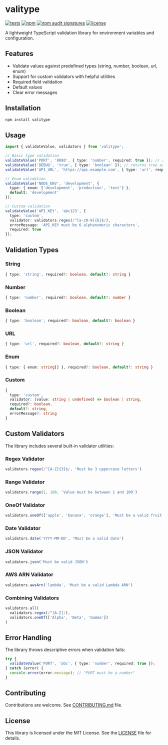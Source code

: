 # valitype

[![tests](https://github.com/fontebasso/valitype/actions/workflows/tests.yml/badge.svg)](https://github.com/fontebasso/valitype/actions/workflows/tests.yml)
[![npm](https://img.shields.io/npm/v/valitype)](https://www.npmjs.com/package/valitype)
[![npm audit signatures](https://img.shields.io/badge/npm%20audit-signed%20%26%20attested-brightgreen?logo=npm)](https://docs.npmjs.com/generating-provenance-statements)
[![license](https://img.shields.io/npm/l/valitype)](LICENSE)

A lightweight TypeScript validation library for environment variables and configuration.

## Features

- Validate values against predefined types (string, number, boolean, url, enum)
- Support for custom validators with helpful utilities
- Required field validation
- Default values
- Clear error messages

## Installation

```bash
npm install valitype
```

## Usage

```typescript
import { validateValue, validators } from 'valitype';

// Basic type validation
validateValue('PORT', '8080', { type: 'number', required: true }); // returns 8080 as number
validateValue('DEBUG', 'true', { type: 'boolean' }); // returns true as boolean
validateValue('API_URL', 'https://api.example.com', { type: 'url', required: true }); // validates URL format

// Enum validation
validateValue('NODE_ENV', 'development', { 
  type: { enum: ['development', 'production', 'test'] },
  default: 'development'
});

// Custom validation
validateValue('API_KEY', 'abc123', {
  type: 'custom',
  validator: validators.regex(/^[a-z0-9]{6}$/),
  errorMessage: 'API_KEY must be 6 alphanumeric characters',
  required: true
});
```

## Validation Types

### String
```typescript
{ type: 'string', required?: boolean, default?: string }
```

### Number
```typescript
{ type: 'number', required?: boolean, default?: number }
```

### Boolean
```typescript
{ type: 'boolean', required?: boolean, default?: boolean }
```

### URL
```typescript
{ type: 'url', required?: boolean, default?: string }
```

### Enum
```typescript
{ type: { enum: string[] }, required?: boolean, default?: string }
```

### Custom
```typescript
{ 
  type: 'custom', 
  validator: (value: string | undefined) => boolean | string,
  required?: boolean, 
  default?: string,
  errorMessage?: string 
}
```

## Custom Validators

The library includes several built-in validator utilities:

### Regex Validator
```typescript
validators.regex(/^[A-Z]{3}$/, 'Must be 3 uppercase letters')
```

### Range Validator
```typescript
validators.range(1, 100, 'Value must be between 1 and 100')
```

### OneOf Validator
```typescript
validators.oneOf(['apple', 'banana', 'orange'], 'Must be a valid fruit')
```

### Date Validator
```typescript
validators.date('YYYY-MM-DD', 'Must be a valid date')
```

### JSON Validator
```typescript
validators.json('Must be valid JSON')
```

### AWS ARN Validator
```typescript
validators.awsArn('lambda', 'Must be a valid Lambda ARN')
```

### Combining Validators
```typescript
validators.all(
  validators.regex(/^[A-Z]/),
  validators.oneOf(['Alpha', 'Beta', 'Gamma'])
)
```

## Error Handling

The library throws descriptive errors when validation fails:

```typescript
try {
  validateValue('PORT', 'abc', { type: 'number', required: true });
} catch (error) {
  console.error(error.message); // "PORT must be a number"
}
```

## Contributing

Contributions are welcome. See [CONTRIBUTING.md](CONTRIBUTING.md) file.

## License

This library is licensed under the MIT License. See the [LICENSE](LICENSE) file for details.
